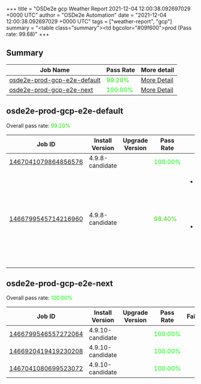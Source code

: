 +++
title = "OSDe2e gcp Weather Report 2021-12-04 12:00:38.092697029 +0000 UTC"
author = "OSDe2e Automation"
date = "2021-12-04 12:00:38.092697029 +0000 UTC"
tags = ["weather-report", "gcp"]
summary = "<table class=\"summary\"><tr><td bgcolor=\"#09f600\"></td><td>prod (Pass rate: 99.68)</td></tr></table>"
+++
## Summary

| Job Name | Pass Rate | More detail |
|----------|-----------|-------------|
|[osde2e-prod-gcp-e2e-default](https://prow.ci.openshift.org/?job=osde2e-prod-gcp-e2e-default)| <span style="color:#15ea00;">99.20%</span>|[More Detail](#osde2e-prod-gcp-e2e-default)|
|[osde2e-prod-gcp-e2e-next](https://prow.ci.openshift.org/?job=osde2e-prod-gcp-e2e-next)| <span style="color:#01fe00;">100.00%</span>|[More Detail](#osde2e-prod-gcp-e2e-next)|



## osde2e-prod-gcp-e2e-default

Overall pass rate: <span style="color:#15ea00;">99.20%</span>

| Job ID | Install Version | Upgrade Version | Pass Rate | Failures |
|--------|-----------------|-----------------|-----------|----------|
[1467041079864856576](https://prow.ci.openshift.org/view/gs/origin-ci-test/logs/osde2e-prod-gcp-e2e-default/1467041079864856576) | 4.9.8-candidate |  | <span style="color:#01fe00;">100.00%</span>|
[1466799545714216960](https://prow.ci.openshift.org/view/gs/origin-ci-test/logs/osde2e-prod-gcp-e2e-default/1466799545714216960) | 4.9.8-candidate |  | <span style="color:#29d600;">98.40%</span>|<ul><li>[install] [Suite: e2e] Pods should be Running or Succeeded</li><li>[install] [Suite: e2e] Pods should not be Failed</li></ul>



## osde2e-prod-gcp-e2e-next

Overall pass rate: <span style="color:#01fe00;">100.00%</span>

| Job ID | Install Version | Upgrade Version | Pass Rate | Failures |
|--------|-----------------|-----------------|-----------|----------|
[1466799546557272064](https://prow.ci.openshift.org/view/gs/origin-ci-test/logs/osde2e-prod-gcp-e2e-next/1466799546557272064) | 4.9.10-candidate |  | <span style="color:#01fe00;">100.00%</span>|
[1466920419419230208](https://prow.ci.openshift.org/view/gs/origin-ci-test/logs/osde2e-prod-gcp-e2e-next/1466920419419230208) | 4.9.10-candidate |  | <span style="color:#01fe00;">100.00%</span>|
[1467041080699523072](https://prow.ci.openshift.org/view/gs/origin-ci-test/logs/osde2e-prod-gcp-e2e-next/1467041080699523072) | 4.9.10-candidate |  | <span style="color:#01fe00;">100.00%</span>|




